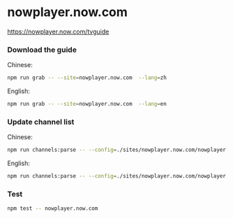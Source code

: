 # nowplayer.now.com

https://nowplayer.now.com/tvguide

### Download the guide

Chinese:

```sh
npm run grab -- --site=nowplayer.now.com  --lang=zh
```

English:

```sh
npm run grab -- --site=nowplayer.now.com  --lang=en
```

### Update channel list

Chinese:

```sh
npm run channels:parse -- --config=./sites/nowplayer.now.com/nowplayer.now.com.config.js --output=./sites/nowplayer.now.com/nowplayer.now.com_zh.channels.xml --set=lang:zh
```

English:

```sh
npm run channels:parse -- --config=./sites/nowplayer.now.com/nowplayer.now.com.config.js --output=./sites/nowplayer.now.com/nowplayer.now.com_en.channels.xml --set=lang:en
```

### Test

```sh
npm test -- nowplayer.now.com
```
